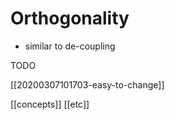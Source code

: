 # Orthogonality

- similar to de-coupling

TODO

[[20200307101703-easy-to-change]]

[[concepts]]
[[etc]]
